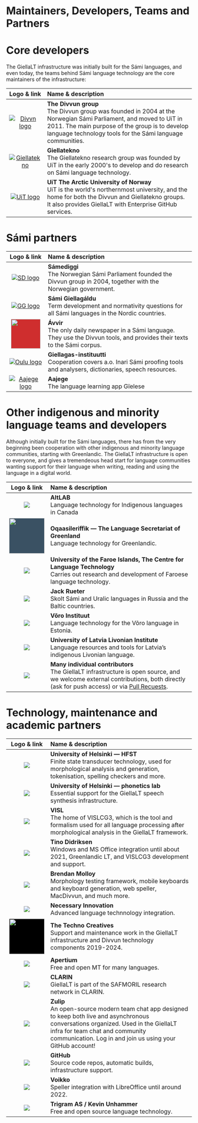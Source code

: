 # Maintainers, Developers, Teams and Partners

# Core developers

The GiellaLT infrastructure was initially built for the Sámi languages, and even today, the teams behind Sámi language technology are the core maintainers of the infrastructure:

|                                      Logo & link                                      | Name & description                                                                                                                                                                                                                   |
| :-----------------------------------------------------------------------------------: | :----------------------------------------------------------------------------------------------------------------------------------------------------------------------------------------------------------------------------------- |
| [![Divvn logo](images/logos/divvun-logo-m-tekst-utan-uit.png)](https://divvun.no/en)  | **The Divvun group** <br/> The Divvun group was founded in 2004 at the Norwegian Sámi Parliament, and moved to UiT in 2011. The main purpose of the group is to develop language technology tools for the Sámi language communities. |
| [![Giellatekno](images/logos/GT-logo.png)](https://giellatekno.uit.no/index.eng.html) | **Giellatekno** <br/> The Giellatekno research group was founded by UiT in the early 2000's to develop and do research on Sámi language technology.                                                                                  |
|      [![UiT logo](images/logos/UiT_Segl_Sam_Svart_960px.png)](https://en.uit.no)      | **UiT The Arctic University of Norway** <br/> UiT is the world's northernmost university, and the home for both the Divvun and Giellatekno groups. It also provides GiellaLT with Enterprise GitHub services.                        |

# Sámi partners

|                                                       Logo & link                                                       | Name & description                                                                                                                   |
| :---------------------------------------------------------------------------------------------------------------------: | :----------------------------------------------------------------------------------------------------------------------------------- |
|                              [![SD logo](images/logos/SD-logo.png)](http://samediggi.no/)                               | **Sámediggi** <br/> The Norwegian Sámi Parliament founded the Divvun group in 2004, together with the Norwegian government.          |
|                            [![GG logo](images/logos/Giellagaldu.svg)](http://www.giella.org)                            | **Sámi Giellagáldu** <br/> Term development and normativity questions for all Sámi languages in the Nordic countries.                |
| <a href="http://avvir.no"><img style="background-color: #cf2e2e; height: 5em;" src="images/logos/Avvir_hvit.png" /></a> | **Ávvir** <br/> The only daily newspaper in a Sámi language. They use the Divvun tools, and provides their texts to the Sámi corpus. |
|         [![Oulu logo](images/logos/Oulun_yliopisto_logo_text_fi.png)](http://www.oulu.fi/giellagasinstituutti/)         | **Giellagas-instituutti** <br/> Cooperation covers a.o. Inari Sámi proofing tools and analysers, dictionaries, speech resources.     |
|                        [![Aajege logo](images/logos/Aajege_logo_svart_no.png)](http://aajege.no)                        | **Aajege** <br/> The language learning app Gïelese                                                                                   |

# Other indigenous and minority language teams and developers

Although initially built for the Sámi languages, there has from the very beginning been cooperation with other indigenous and minority language communities, starting with Greenlandic. The GiellaLT infrastructure is open to everyone, and gives a tremendeous head start for language communities wanting support for their language when writing, reading and using the language in a digital world.

|                                                                                                                                                             Logo & link                                                                                                                                                              | Name & description                                                                                                                                                                                                                                                                                                                         |
| :----------------------------------------------------------------------------------------------------------------------------------------------------------------------------------------------------------------------------------------------------------------------------------------------------------------------------------: | :----------------------------------------------------------------------------------------------------------------------------------------------------------------------------------------------------------------------------------------------------------------------------------------------------------------------------------------- |
|                                                                                                                                   [![](images/logos/AltLab.png)](http://altlab.artsrn.ualberta.ca)                                                                                                                                   | **AltLAB** <br/> Language technology for Indigenous languages in Canada                                                                                                                                                                                                                                                                    |
|                                                                                               <a href="https://oqaasileriffik.gl/en/langtech/"><img style="background-color: #3A5163; height: 6em;" src="images/logos/knot2.png"/></a>                                                                                               | **Oqaasileriffik — The Language Secretariat of Greenland** <br/> Language technology for Greenlandic.                                                                                                                                                                                                                                      |
| [![](images/logos/Frodskaparsetur-logo-runt-MTD.png)](https://www.setur.fo/en/the-university/faculties/faculty-of-faroese-language-and-literature/the-centre-for-language-technology#:~:text=The%20Centre%20for%20Language%20Technology%20carries%20out%20research%20and%20development,Department%20of%20Science%20and%20Technology) | **University of the Faroe Islands, The Centre for Language Technology** <br/> Carries out research and development of Faroese language technology.                                                                                                                                                                                         |
|                                                                                                                 [![](images/logos/s200_jack.rueter.jpg)](https://researchportal.helsinki.fi/en/persons/jack-rueter)                                                                                                                  | **Jack Rueter** <br/> Skolt Sámi and Uralic languages in Russia and the Baltic countries.                                                                                                                                                                                                                                                  |
|                                                                                                                                     [![](images/logos/VInst-logo-150702.png)](https://wi.ee/en/)                                                                                                                                     | **Võro Instituut** <br/> Language technology for the Võro language in Estonia.                                                                                                                                                                                                                                                             |
|                                                                                                                      [![](images/logos/lu-libiesu-instituts-logo-en@2x.png)](https://www.livonian.lv/en/home/)                                                                                                                       | **University of Latvia Livonian Institute** <br/> Language resources and tools for Latvia’s indigenous Livonian language.                                                                                                                                                                                                                  |
|                                                                                                                            [![](images/logos/Contributors.jpg)](https://github.com/orgs/giellalt/people)                                                                                                                             | **Many individual contributors** <br/> The GiellaLT infrastructure is open source, and we welcome external contributions, both directly (ask for push access) or via [Pull Recuests](https://docs.github.com/en/pull-requests/collaborating-with-pull-requests/proposing-changes-to-your-work-with-pull-requests/creating-a-pull-request). |

# Technology, maintenance and academic partners

|                                                              Logo & link                                                               | Name & description                                                                                                                                                                                                                           |
| :------------------------------------------------------------------------------------------------------------------------------------: | :------------------------------------------------------------------------------------------------------------------------------------------------------------------------------------------------------------------------------------------- |
|                                        [![](images/logos/HU-logo.gif)](https://hfst.github.io)                                         | **University of Helsinki — HFST** <br/> Finite state transducer technology, used for morphological analysis and generation, tokenisation, spelling checkers and more.                                                                        |
|       [![](images/logos/HU-logo.gif)](https://www.helsinki.fi/en/faculty-arts/research/disciplines/digital-humanities/phonetics)       | **University of Helsinki — phonetics lab** <br/> Essential support for the GiellaLT speech synthesis infrastructure.                                                                                                                         |
|                                      [![](images/logos/GrammarSoftApS.jpg)](https://edu.visl.dk)                                       | **VISL** <br/> The home of VISLCG3, which is the tool and formalism used for all language processing after morphological analysis in the GiellaLT framework.                                                                                 |
|                           [![](images/logos/TinoDidriksen.jpg)](https://tinodidriksen.com/curriculum-vitae/)                           | **Tino Didriksen** <br/> Windows and MS Office integration until about 2021, Greenlandic LT, and VISLCG3 development and support.                                                                                                            |
|                                    [![](images/logos/BrendanMolloy.jpg)](https://github.com/bbqsrc)                                    | **Brendan Molloy** <br/> Morphology testing framework, mobile keyboards and keyboard generation, web speller, MacDivvun, and much more.                                                                                                      |
|                                   [![](images/logos/Necessary.png)](https://github.com/necessary-nu)                                   | **Necessary Innovation** <br/> Advanced language technnology integration.                                                                                                                                                                    |
| <a href="https://www.technocreatives.com"><img style="background-color: #000; height: 6em;" src="images/logos/TC_logo_white.png"/></a> | **The Techno Creatives** <br/> Support and maintenance work in the GiellaLT infrastructure and Divvun technology components 2019-2024.                                                                                                       |
|                               [![](images/logos/Apertium.png)](http://wiki.apertium.org/wiki/Main_Page)                                | **Apertium** <br/> Free and open MT for many languages.                                                                                                                                                                                      |
|                        [![](images/logos/Clarin_typeB_Frame_middle.png)](https://www.kielipankki.fi/safmoril/)                         | **CLARIN** <br/> GiellaLT is part of the SAFMORIL research network in CLARIN.                                                                                                                                                                |
|                                     [![](images/logos/Zulip-org-logo.svg.png)](https://zulip.com)                                      | **Zulip** <br/> An open-source modern team chat app designed to keep both live and asynchronous conversations organized. Used in the GiellaLT infra for team chat and community communication. Log in and join us using your GitHub account! |
|                                        [![](images/logos/github-mark.png)](https://github.com)                                         | **GitHub** <br/> Source code repos, automatic builds, infrastructure support.                                                                                                                                                                |
|                                    [![](images/logos/voikko-icon.png)](https://voikko.puimula.org)                                     | **Voikko** <br/> Speller integration with LibreOffice until around 2022.                                                                                                                                                                     |
|                                        [![](images/logos/TriGram.png)](https://unhammer.org/k/)                                        | **Trigram AS / Kevin Unhammer** <br/> Free and open source language technology.                                                                                                                                                              |
